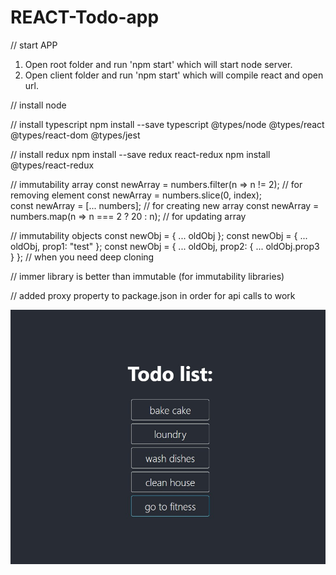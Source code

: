 # REACT-Todo-app

// start APP 
1. Open root folder and run 'npm start' which will start node server.
2. Open client folder and run 'npm start' which will compile react and open url.



// install node

// install typescript
npm install --save typescript @types/node @types/react @types/react-dom @types/jest

// install redux
npm install --save redux react-redux
npm install @types/react-redux

// immutability array
const newArray = numbers.filter(n => n != 2);   // for removing element
const newArray = numbers.slice(0, index);   
const newArray = [... numbers];    // for creating new array
const newArray = numbers.map(n => n === 2 ? 20 : n);   // for updating array

// immutability objects
const newObj = { ... oldObj };
const newObj = { ... oldObj, prop1: "test" };
const newObj = { ... oldObj, prop2: { ... oldObj.prop3 } };   // when you need deep cloning

// immer library is better than immutable (for immutability libraries)

// added proxy property to package.json in order for api calls to work

![alt tag](https://raw.githubusercontent.com/lukaprijatelj/REACT-Todo-app/master/Screenshot.jpg)